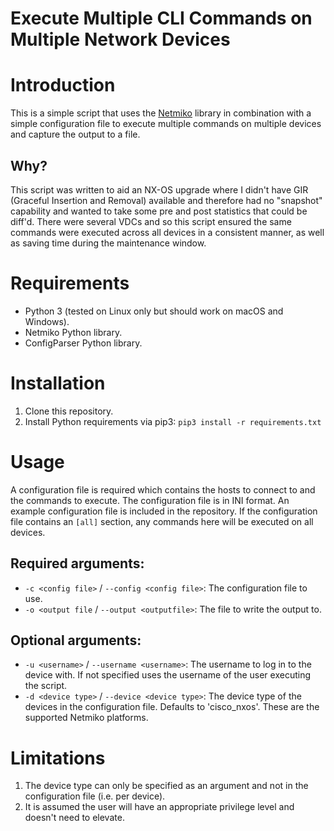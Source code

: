 # Execute Multiple CLI Commands on Multiple Network Devices

# Introduction
This is a simple script that uses the [Netmiko](https://pypi.org/project/netmiko/) library in combination with a simple configuration file to execute multiple commands on multiple devices and capture the output to a file.

## Why?
This script was written to aid an NX-OS upgrade where I didn't have GIR (Graceful Insertion and Removal) available and therefore had no "snapshot" capability and wanted to take some pre and post statistics that could be diff'd. There were several VDCs and so this script ensured the same commands were executed across all devices in a consistent manner, as well as saving time during the maintenance window.

# Requirements
* Python 3 (tested on Linux only but should work on macOS and Windows).
* Netmiko Python library.
* ConfigParser Python library.

# Installation
1. Clone this repository.
2. Install Python requirements via pip3: `pip3 install -r requirements.txt`

# Usage
A configuration file is required which contains the hosts to connect to and the commands to execute. The configuration file is in INI format. An example configuration file is included in the repository. If the configuration file contains an `[all]` section, any commands here will be executed on all devices.

## Required arguments:
* `-c <config file>` / `--config <config file>`: The configuration file to use.
* `-o <output file` / `--output <outputfile>`: The file to write the output to.

## Optional arguments:
* `-u <username>` / `--username <username>`: The username to log in to the device with. If not specified uses the username of the user executing the script.
* `-d <device type>` / `--device <device type>`: The device type of the devices in the configuration file. Defaults to 'cisco_nxos'. These are the supported Netmiko platforms.

# Limitations
1. The device type can only be specified as an argument and not in the configuration file (i.e. per device).
2. It is assumed the user will have an appropriate privilege level and doesn't need to elevate.
